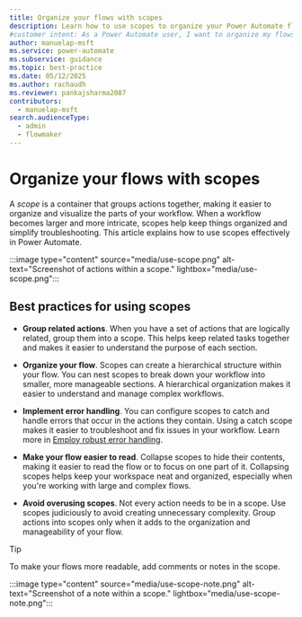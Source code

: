 ```yaml
---
title: Organize your flows with scopes
description: Learn how to use scopes to organize your Power Automate flows, manage complex workflows, and troubleshoot more effectively.
#customer intent: As a Power Automate user, I want to organize my flows using scopes so that I can manage complex workflows effectively.
author: manuelap-msft
ms.service: power-automate
ms.subservice: guidance
ms.topic: best-practice
ms.date: 05/12/2025
ms.author: rachaudh
ms.reviewer: pankajsharma2087
contributors: 
  - manuelap-msft
search.audienceType: 
  - admin
  - flowmaker
---
```


# Organize your flows with scopes

A *scope* is a container that groups actions together, making it easier to organize and visualize the parts of your workflow. When a workflow becomes larger and more intricate, scopes help keep things organized and simplify troubleshooting. This article explains how to use scopes effectively in Power Automate.

:::image type="content" source="media/use-scope.png" alt-text="Screenshot of actions within a scope." lightbox="media/use-scope.png":::

## Best practices for using scopes

- **Group related actions**. When you have a set of actions that are logically related, group them into a scope. This helps keep related tasks together and makes it easier to understand the purpose of each section.

- **Organize your flow**. Scopes can create a hierarchical structure within your flow. You can nest scopes to break down your workflow into smaller, more manageable sections. A hierarchical organization makes it easier to understand and manage complex workflows.

- **Implement error handling**. You can configure scopes to catch and handle errors that occur in the actions they contain. Using a catch scope makes it easier to troubleshoot and fix issues in your workflow. Learn more in [Employ robust error handling](error-handling.md).

- **Make your flow easier to read**. Collapse scopes to hide their contents, making it easier to read the flow or to focus on one part of it. Collapsing scopes helps keep your workspace neat and organized, especially when you're working with large and complex flows.

- **Avoid overusing scopes**. Not every action needs to be in a scope. Use scopes judiciously to avoid creating unnecessary complexity. Group actions into scopes only when it adds to the organization and manageability of your flow.

> [!TIP]
> To make your flows more readable, add comments or notes in the scope.
>
> :::image type="content" source="media/use-scope-note.png" alt-text="Screenshot of a note within a scope." lightbox="media/use-scope-note.png":::
